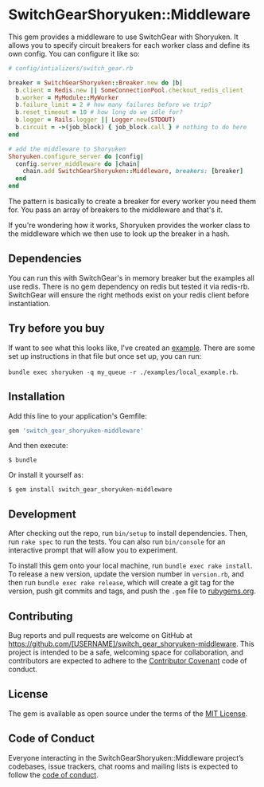 # SwitchGearShoryuken::Middleware

This gem provides a middleware to use SwitchGear with Shoryuken.  It allows you to specify circuit breakers for each worker class and define its own config.  You can configure it like so:

```ruby
# config/intializers/switch_gear.rb

breaker = SwitchGearShoryuken::Breaker.new do |b|
  b.client = Redis.new || SomeConnectionPool.checkout_redis_client
  b.worker = MyModule::MyWorker
  b.failure_limit = 2 # how many failures before we trip?
  b.reset_timeout = 10 # how long do we idle for?
  b.logger = Rails.logger || Logger.new(STDOUT)
  b.circuit = ->(job_block) { job_block.call } # nothing to do here
end

# add the middleware to Shoryuken
Shoryuken.configure_server do |config|
  config.server_middleware do |chain|
    chain.add SwitchGearShoryuken::Middleware, breakers: [breaker]
  end
end
```

The pattern is basically to create a breaker for every worker you need them for.  You pass an array of breakers to the middleware and that's it.  

If you're wondering how it works, Shoryuken provides the worker class to the middleware which we then use to look up the breaker in a hash.  



## Dependencies

You can run this with SwitchGear's in memory breaker but the examples all use redis.  There is no gem dependency on redis but tested it via redis-rb.  SwitchGear will ensure the right methods exist on your redis client before instantiation.


## Try before you buy
If want to see what this looks like, I've created an [example](examples/local_example.rb).  There are some set up instructions in that file but once set up, you can run:

 `bundle exec shoryuken -q my_queue -r ./examples/local_example.rb`.

## Installation

Add this line to your application's Gemfile:

```ruby
gem 'switch_gear_shoryuken-middleware'
```

And then execute:

    $ bundle

Or install it yourself as:

    $ gem install switch_gear_shoryuken-middleware

## Development

After checking out the repo, run `bin/setup` to install dependencies. Then, run `rake spec` to run the tests. You can also run `bin/console` for an interactive prompt that will allow you to experiment.

To install this gem onto your local machine, run `bundle exec rake install`. To release a new version, update the version number in `version.rb`, and then run `bundle exec rake release`, which will create a git tag for the version, push git commits and tags, and push the `.gem` file to [rubygems.org](https://rubygems.org).

## Contributing

Bug reports and pull requests are welcome on GitHub at https://github.com/[USERNAME]/switch_gear_shoryuken-middleware. This project is intended to be a safe, welcoming space for collaboration, and contributors are expected to adhere to the [Contributor Covenant](http://contributor-covenant.org) code of conduct.

## License

The gem is available as open source under the terms of the [MIT License](http://opensource.org/licenses/MIT).

## Code of Conduct

Everyone interacting in the SwitchGearShoryuken::Middleware project’s codebases, issue trackers, chat rooms and mailing lists is expected to follow the [code of conduct](https://github.com/[USERNAME]/switch_gear_shoryuken-middleware/blob/master/CODE_OF_CONDUCT.md).
